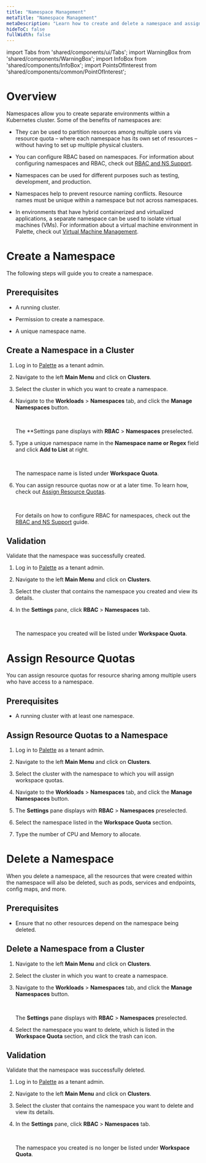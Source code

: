 ```yaml
---
title: "Namespace Management"
metaTitle: "Namespace Management"
metaDescription: "Learn how to create and delete a namespace and assign resource quotas."
hideToC: false
fullWidth: false
---
```


import Tabs from 'shared/components/ui/Tabs';
import WarningBox from 'shared/components/WarningBox';
import InfoBox from 'shared/components/InfoBox';
import PointsOfInterest from 'shared/components/common/PointOfInterest';



# Overview

Namespaces allow you to create separate environments within a Kubernetes cluster. Some of the benefits of namespaces are:

- They can be used to partition resources among multiple users via resource quota – where each namespace has its own set of resources – without having to set up multiple physical clusters.


- You can configure RBAC based on namespaces. For information about configuring namespaces and RBAC, check out [RBAC and NS Support](/clusters/cluster-management/cluster-rbac).


- Namespaces can be used for different purposes such as testing, development, and production.


- Namespaces help to prevent resource naming conflicts. Resource names must be unique within a namespace but not across namespaces.


- In environments that have hybrid containerized and virtualized applications, a separate namespace can be used to isolate virtual machines (VMs). For information about a virtual machine environment in Palette, check out [Virtual Machine Management](/vm-management).



# Create a Namespace

The following steps will guide you to create a namespace.



## Prerequisites

- A running cluster.


- Permission to create a namespace.


- A unique namespace name.



## Create a Namespace in a Cluster

1. Log in to [Palette](https://console.spectrocloud.com) as a tenant admin.


2. Navigate to the left **Main Menu** and click on **Clusters**.


3. Select the cluster in which you want to create a namespace. 


4. Navigate to the **Workloads** > **Namespaces** tab, and click the **Manage Namespaces** button.

    <br />

    The **Settings pane displays with **RBAC** > **Namespaces** preselected. 


5. Type a unique namespace name in the **Namespace name or Regex** field and click **Add to List** at right. 

    <br />

    The namespace name is listed under **Workspace Quota**.


6. You can assign resource quotas now or at a later time. To learn how, check out [Assign Resource Quotas](/clusters/cluster-management/namespace-management#assignresourcequotas).

    <br />

    For details on how to configure RBAC for namespaces, check out the [RBAC and NS Support](/clusters/cluster-management/cluster-rbac) guide.



## Validation

Validate that the namespace was successfully created. 

1. Log in to [Palette](https://console.spectrocloud.com) as a tenant admin.


2. Navigate to the left **Main Menu** and click on **Clusters**.


3. Select the cluster that contains the namespace you created and view its details.


4. In the **Settings** pane, click **RBAC** > **Namespaces** tab.

    <br />

    The namespace you created will be listed under **Workspace Quota**.



# Assign Resource Quotas

You can assign resource quotas for resource sharing among multiple users who have access to a namespace.



## Prerequisites

- A running cluster with at least one namespace.



## Assign Resource Quotas to a Namespace

1. Log in to [Palette](https://console.spectrocloud.com) as a tenant admin.


2. Navigate to the left **Main Menu** and click on **Clusters**.


3. Select the cluster with the namespace to which you will assign workspace quotas.


4. Navigate to the **Workloads** > **Namespaces** tab, and click the **Manage Namespaces** button.


5. The **Settings** pane displays with **RBAC** > **Namespaces** preselected.


6. Select the namespace listed in the **Workspace Quota** section.


7. Type the number of CPU and Memory to allocate.



# Delete a Namespace

When you delete a namespace, all the resources that were created within the namespace will also be deleted, such as pods, services and endpoints, config maps, and more. 



## Prerequisites

- Ensure that no other resources depend on the namespace being deleted.

## Delete a Namespace from a Cluster

1. Navigate to the left **Main Menu** and click on **Clusters**.


2. Select the cluster in which you want to create a namespace. 


3. Navigate to the **Workloads** > **Namespaces** tab, and click the **Manage Namespaces** button.

    <br />

    The **Settings** pane displays with **RBAC** > **Namespaces** preselected.


4. Select the namespace you want to delete, which is listed in the **Workspace Quota** section, and click the trash can icon. 


## Validation

Validate that the namespace was successfully deleted. 


1. Log in to [Palette](https://console.spectrocloud.com) as a tenant admin.


2. Navigate to the left **Main Menu** and click on **Clusters**.


3. Select the cluster that contains the namespace you want to delete and view its details.


4. In the **Settings** pane, click **RBAC** > **Namespaces** tab.

    <br />

    The namespace you created is no longer be listed under **Workspace Quota**.
    



